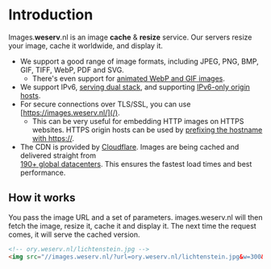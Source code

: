 # Introduction

Images.**weserv**.nl is an image **cache** & **resize** service. Our servers resize your image, cache it worldwide,
and display it.

- We support a good range of image formats, including JPEG, PNG, BMP, GIF, TIFF, WebP, PDF and SVG.
  - There's even support for [animated WebP and GIF images](format.md#number-of-pages).
- We support IPv6, [serving dual stack](http://ipv6-test.com/validate.php?url=images.weserv.nl), and supporting [IPv6-only origin hosts](/?url=ipv6.google.com/logos/logo.gif).
- For secure connections over TLS/SSL, you can use [https://images.weserv.nl/](/).
  - This can be very useful for embedding HTTP images on HTTPS websites. HTTPS origin hosts can be
    used by [prefixing the hostname with https://](https://github.com/weserv/images/issues/33).
- The CDN is provided by [Cloudflare](https://www.cloudflare.com/). Images are being cached and delivered straight from  
  [190+ global datacenters](https://www.cloudflare.com/network/). This ensures the fastest load times and best performance.

## How it works

You pass the image URL and a set of parameters. images.weserv.nl will then fetch the image, resize it,
cache it and display it. The next time the request comes, it will serve the cached version.

```html
<!-- ory.weserv.nl/lichtenstein.jpg -->
<img src="//images.weserv.nl/?url=ory.weserv.nl/lichtenstein.jpg&w=300&h=300">
```
